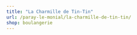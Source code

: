 ```yaml
---
title: "La Charmille de Tin-Tin"
url: /paray-le-monial/la-charmille-de-tin-tin/
shop: boulangerie
---
```

